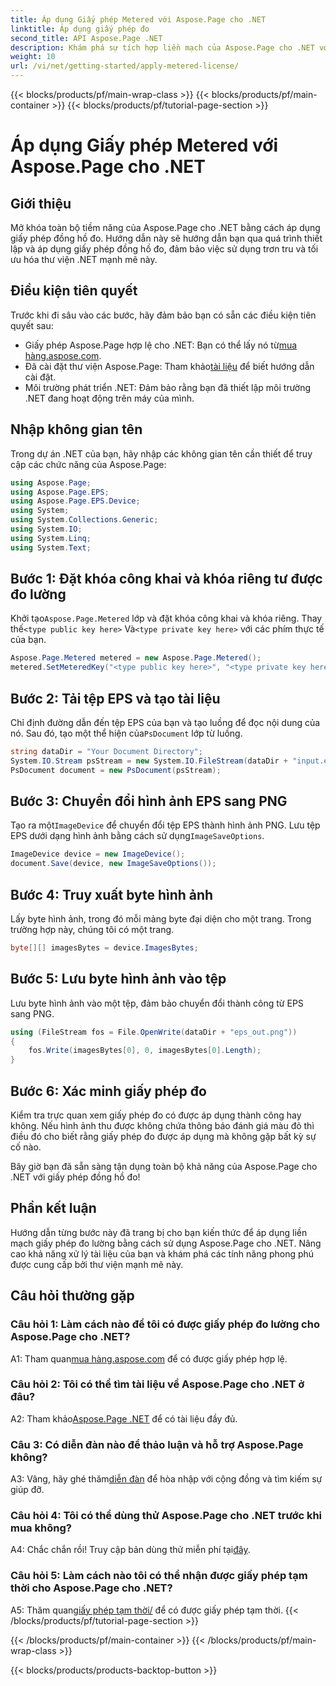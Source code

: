 ```yaml
---
title: Áp dụng Giấy phép Metered với Aspose.Page cho .NET
linktitle: Áp dụng giấy phép đo
second_title: API Aspose.Page .NET
description: Khám phá sự tích hợp liền mạch của Aspose.Page cho .NET với hướng dẫn từng bước này về cách áp dụng giấy phép có đồng hồ đo. Tối ưu hóa việc xử lý tài liệu một cách dễ dàng.
weight: 10
url: /vi/net/getting-started/apply-metered-license/
---
```


{{< blocks/products/pf/main-wrap-class >}}
{{< blocks/products/pf/main-container >}}
{{< blocks/products/pf/tutorial-page-section >}}

# Áp dụng Giấy phép Metered với Aspose.Page cho .NET

## Giới thiệu

Mở khóa toàn bộ tiềm năng của Aspose.Page cho .NET bằng cách áp dụng giấy phép đồng hồ đo. Hướng dẫn này sẽ hướng dẫn bạn qua quá trình thiết lập và áp dụng giấy phép đồng hồ đo, đảm bảo việc sử dụng trơn tru và tối ưu hóa thư viện .NET mạnh mẽ này.

## Điều kiện tiên quyết

Trước khi đi sâu vào các bước, hãy đảm bảo bạn có sẵn các điều kiện tiên quyết sau:

-  Giấy phép Aspose.Page hợp lệ cho .NET: Bạn có thể lấy nó từ[mua hàng.aspose.com](https://purchase.aspose.com/buy).
-  Đã cài đặt thư viện Aspose.Page: Tham khảo[tài liệu](https://reference.aspose.com/page/net/) để biết hướng dẫn cài đặt.
- Môi trường phát triển .NET: Đảm bảo rằng bạn đã thiết lập môi trường .NET đang hoạt động trên máy của mình.

## Nhập không gian tên

Trong dự án .NET của bạn, hãy nhập các không gian tên cần thiết để truy cập các chức năng của Aspose.Page:

```csharp
using Aspose.Page;
using Aspose.Page.EPS;
using Aspose.Page.EPS.Device;
using System;
using System.Collections.Generic;
using System.IO;
using System.Linq;
using System.Text;
```

## Bước 1: Đặt khóa công khai và khóa riêng tư được đo lường

 Khởi tạo`Aspose.Page.Metered` lớp và đặt khóa công khai và khóa riêng. Thay thế`<type public key here>` Và`<type private key here>` với các phím thực tế của bạn.

```csharp
Aspose.Page.Metered metered = new Aspose.Page.Metered();
metered.SetMeteredKey("<type public key here>", "<type private key here>");
```

## Bước 2: Tải tệp EPS và tạo tài liệu

 Chỉ định đường dẫn đến tệp EPS của bạn và tạo luồng để đọc nội dung của nó. Sau đó, tạo một thể hiện của`PsDocument` lớp từ luồng.

```csharp
string dataDir = "Your Document Directory";
System.IO.Stream psStream = new System.IO.FileStream(dataDir + "input.eps", System.IO.FileMode.Open, System.IO.FileAccess.Read);
PsDocument document = new PsDocument(psStream);
```

## Bước 3: Chuyển đổi hình ảnh EPS sang PNG

 Tạo ra một`ImageDevice` để chuyển đổi tệp EPS thành hình ảnh PNG. Lưu tệp EPS dưới dạng hình ảnh bằng cách sử dụng`ImageSaveOptions`.

```csharp
ImageDevice device = new ImageDevice();
document.Save(device, new ImageSaveOptions());
```

## Bước 4: Truy xuất byte hình ảnh

Lấy byte hình ảnh, trong đó mỗi mảng byte đại diện cho một trang. Trong trường hợp này, chúng tôi có một trang.

```csharp
byte[][] imagesBytes = device.ImagesBytes;
```

## Bước 5: Lưu byte hình ảnh vào tệp

Lưu byte hình ảnh vào một tệp, đảm bảo chuyển đổi thành công từ EPS sang PNG.

```csharp
using (FileStream fos = File.OpenWrite(dataDir + "eps_out.png"))
{
    fos.Write(imagesBytes[0], 0, imagesBytes[0].Length);
}
```

## Bước 6: Xác minh giấy phép đo

Kiểm tra trực quan xem giấy phép đo có được áp dụng thành công hay không. Nếu hình ảnh thu được không chứa thông báo đánh giá màu đỏ thì điều đó cho biết rằng giấy phép đo được áp dụng mà không gặp bất kỳ sự cố nào.

Bây giờ bạn đã sẵn sàng tận dụng toàn bộ khả năng của Aspose.Page cho .NET với giấy phép đồng hồ đo!

## Phần kết luận

Hướng dẫn từng bước này đã trang bị cho bạn kiến thức để áp dụng liền mạch giấy phép đo lường bằng cách sử dụng Aspose.Page cho .NET. Nâng cao khả năng xử lý tài liệu của bạn và khám phá các tính năng phong phú được cung cấp bởi thư viện mạnh mẽ này.

## Câu hỏi thường gặp

### Câu hỏi 1: Làm cách nào để tôi có được giấy phép đo lường cho Aspose.Page cho .NET?

 A1: Tham quan[mua hàng.aspose.com](https://purchase.aspose.com/buy) để có được giấy phép hợp lệ.

### Câu hỏi 2: Tôi có thể tìm tài liệu về Aspose.Page cho .NET ở đâu?

 A2: Tham khảo[Aspose.Page .NET](https://reference.aspose.com/page/net/) để có tài liệu đầy đủ.

### Câu 3: Có diễn đàn nào để thảo luận và hỗ trợ Aspose.Page không?

 A3: Vâng, hãy ghé thăm[diễn đàn](https://forum.aspose.com/c/page/39) để hòa nhập với cộng đồng và tìm kiếm sự giúp đỡ.

### Câu hỏi 4: Tôi có thể dùng thử Aspose.Page cho .NET trước khi mua không?

 A4: Chắc chắn rồi! Truy cập bản dùng thử miễn phí tại[đây](https://releases.aspose.com/).

### Câu hỏi 5: Làm cách nào tôi có thể nhận được giấy phép tạm thời cho Aspose.Page cho .NET?

 A5: Thăm quan[giấy phép tạm thời/](https://purchase.aspose.com/temporary-license/) để có được giấy phép tạm thời.
{{< /blocks/products/pf/tutorial-page-section >}}

{{< /blocks/products/pf/main-container >}}
{{< /blocks/products/pf/main-wrap-class >}}

{{< blocks/products/products-backtop-button >}}
